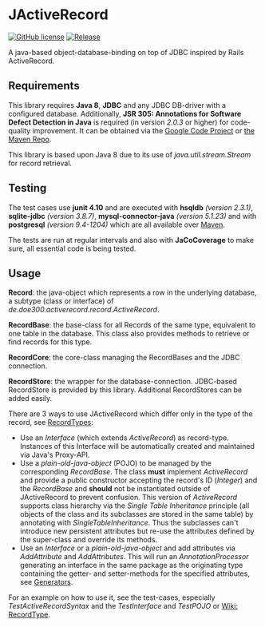 JActiveRecord
=============
[![GitHub license](https://img.shields.io/github/license/doe300/jactiverecord.svg)](https://github.com/doe300/jactiverecord/blob/master/LICENSE)
[![Release](https://img.shields.io/github/tag/doe300/jactiverecord.svg)](https://github.com/doe300/jactiverecord/releases/latest)

A java-based object-database-binding on top of JDBC inspired by Rails ActiveRecord.

Requirements
------
This library requires **Java 8**, **JDBC** and any JDBC DB-driver with a configured database.
Additionally, **JSR 305: Annotations for Software Defect Detection in Java** is required (in version *2.0.3* or higher) for code-quality improvement.
It can be obtained via the [Google Code Project](https://code.google.com/p/jsr-305/) 
or [the Maven Repo](http://search.maven.org/#search|gav|1|g%3A%22com.google.code.findbugs%22%20AND%20a%3A%22jsr305%22).

This library is based upon Java 8 due to its use of *java.util.stream.Stream* for record retrieval.

Testing
------
The test cases use **junit 4.10** and are executed with **hsqldb** *(version 2.3.1)*, **sqlite-jdbc** *(version 3.8.7)*,
**mysql-connector-java** *(version 5.1.23)* and with **postgresql** *(version 9.4-1204)* which are all available over [Maven](http://search.maven.org/).

The tests are run at regular intervals and also with **JaCoCoverage** to make sure, all essential code is being tested.

Usage
------
**Record**: the java-object which represents a row in the underlying database, a subtype (class or interface) of *de.doe300.activerecord.record.ActiveRecord*.

**RecordBase**: the base-class for all Records of the same type, equivalent to one table in the database. This class also provides methods to retrieve or find records for this type.

**RecordCore**: the core-class managing the RecordBases and the JDBC connection.

**RecordStore**: the wrapper for the database-connection. JDBC-based RecordStore is provided by this library. Additional RecordStores can be added easily.


There are 3 ways to use JActiveRecord which differ only in the type of the record, see [RecordTypes](https://github.com/doe300/jactiverecord/wiki/RecordTypes):

- Use an *Interface* (which extends *ActiveRecord*) as record-type. Instances of this Interface will be automatically created and maintained via Java's Proxy-API.
- Use a *plain-old-java-object* (POJO) to be managed by the corresponding *RecordBase*. 
The class **must** implement *ActiveRecord* and provide a public constructor accepting the record's ID (*Integer*) and the *RecordBase* and **should** not be instantiated outside of JActiveRecord to prevent confusion.
This version of *ActiveRecord* supports class hierarchy via the *Single Table Inheritance* principle (all objects of the class and its subclasses are stored in the same table) by annotating with *SingleTableInheritance*.
Thus the subclasses can't introduce new persistent attributes but re-use the attributes defined by the super-class and override its methods.
- Use an *Interface* or a *plain-old-java-object* and add attributes via *AddAttribute* and *AddAttributes*. 
This will run an *AnnotationProcessor* generating an interface in the same package as the originating type containing the getter- and setter-methods for the specified attributes, see [Generators](https://github.com/doe300/jactiverecord/wiki/Generators).


For an example on how to use it, see the test-cases, especially *TestActiveRecordSyntax* and the *TestInterface* and *TestPOJO*
or [Wiki: RecordType](https://github.com/doe300/jactiverecord/wiki/RecordTypes).
